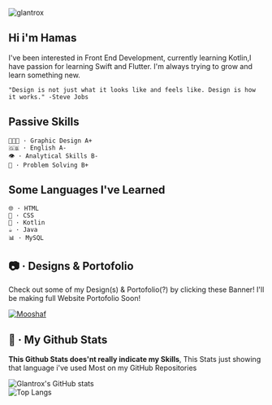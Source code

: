 
![glantrox](https://cdn.discordapp.com/attachments/929387503935434802/1016324785099251813/banner_github.png)

## Hi i'm Hamas
I've been interested in Front End Development, currently learning Kotlin,I have passion for learning Swift and Flutter. 
I'm always trying to grow and learn something new.

```"Design is not just what it looks like and feels like. Design is how it works." -Steve Jobs```

## Passive Skills
```
🧑🏻‍🎨 · Graphic Design A+
🇬🇧 · English A-
👁 · Analytical Skills B-
🤔 · Problem Solving B+
```
## Some Languages I've Learned
```
🌐 · HTML
🎨 · CSS 
🤖 · Kotlin 
☕️ · Java
📊 · MySQL
```

## 📷 · Designs & Portofolio
Check out some of my Design(s) & Portofolio(?) by clicking these Banner! I'll be making full Website Portofolio Soon!

<a href="https://www.figma.com/file/eRfDScW9KQzFgp95WCdd10/iMushaf-UI%2FUX?node-id=0%3A1">
<img src="https://cdn.discordapp.com/attachments/929387503935434802/1016346616648699934/Untitled-3.png" alt="Mooshaf">
</a><br>



## 🚀 · My Github Stats
**This Github Stats does'nt really indicate my Skills**, This Stats just showing that language i've used Most on my GitHub Repositories

![Glantrox's GitHub stats](https://github-readme-stats.vercel.app/api/?username=Izan2020&show_icons=true&title_color=fff&icon_color=79ff97&text_color=9f9f9f&bg_color=151515) <br>
![Top Langs](https://github-readme-stats.vercel.app/api/top-langs/?username=Izan2020&layout=compact&show_icons=true&title_color=fff&icon_color=79ff97&text_color=9f9f9f&bg_color=151515)


